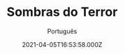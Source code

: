 ---
id: 'b450bb75-a4da-4da9-8191-4a441c49371e'
type: 'movie' # Filme, Série, Anime
title: "Sombras do Terror"
synopsis: ["Stan mora com seu avô abusivo e tenta proteger seu melhor amigo de agressores do ensino médio. Quando ele descobre que uma criatura assassina se refugia dentro de seu galpão, ele tenta combater o demônio sozinho até que seu amigo intimidado descubra a criatura e tenha um plano muito mais sinistro.",
]
originalTitle: "The Shed"
date: '2021-04-05T16:53:58.000Z'
update: '2021-04-05T16:53:58.000Z'
releaseDate: '2019-10-25T03:00:00.000Z'
imdb:
  rating: '4.7' # 8.5
  id: '' # tt0470752
duration: '1h 38 Min'
trailer:
  urls: [
    '4Xg5pS9aB0k',
  ]
tags: ['1080p']
genre: ['Drama', 'Terror'] #
quality: 'BluRay' # BluRay, WEB-DL, HDTV, WEB-DL4K, WEB-DLe
format: 'Mkv' # MKV, MP4, TS
audio: 'Português, Inglês' # Dublado, Legendado, Dual Audio, Dub & Leg
subtitle: 'Português' # Português, inglês,
size: '5.11 GB' # 4.8 GB
audioQuality: 10
videoQuality: 10
directors: []
#  - name: 'Lana Wachowski'
#    image: ''
#  - name: 'Lilly Wachowski'
#    image: ''
cast: []
#  - name: 'Keanu Reeves'
#    image: ''
#    characterName: 'Neo'
writers: []
#  - name: ''
#    image: ''
maturityRating:
  age: '' # L , 10, 12, 14, 16, 18
  topics: [''] # Violence, Illegal drugs, Inappropriate Language, Legal Drugs, Sexual Content, Extreme Violence
###########################################
download:
  
  - url: 'magnet:?xt=urn:btih:85e02fd7a6a85d8c5d1fbf60aea7a062cf4800f6&dn=LAPUMiA.Org%20-%20Sombras.do.Terror.2019.1080p.BluRay.x264.DUAL-TDF&tr=udp%3a%2f%2ftracker.opentrackr.org%3a1337%2fannounce&tr=udp%3a%2f%2ftracker.openbittorrent.com%3a80%2fannounce&tr=udp%3a%2f%2ftracker.trackerfix.com%3a80%2fannounce&tr=udp%3a%2f%2ftracker.coppersurfer.tk%3a6969%2fannounce&tr=udp%3a%2f%2ftracker.leechers-paradise.org%3a6969%2fannounce&tr=udp%3a%2f%2feddie4.nl%3a6969%2fannounce&tr=udp%3a%2f%2fp4p.arenabg.com%3a1337%2fannounce&tr=udp%3a%2f%2fexplodie.org%3a6969%2fannounce&tr=udp%3a%2f%2fzer0day.ch%3a1337%2fannounce'
    resolution: '1080p' # 720p, 1080p, 4K,
    audio: 'Dual Áudio' # Dublado, Legendado, Dual Audio
    size: '' # 4.8 GB
    quality: '' # BluRay, WEB-DL
    format: '' # MKV
images:
  cover: '/assets/movies/sombras-do-terror.jpg'
  background: '/assets/movies/'
---